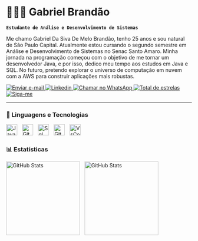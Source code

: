 # 👨🏾‍💻 Gabriel Brandão

**`Estudante de Análise e Desenvolvimento de Sistemas`**

Me chamo Gabriel Da Siva De Melo Brandão, tenho 25 anos e sou natural de São Paulo Capital. Atualmente estou cursando o segundo semestre em Análise e Desenvolvimento de Sistemas no Senac Santo Amaro. Minha jornada na programação começou com o objetivo de me tornar um desenvolvedor Java, e por isso, dedico meu tempo aos estudos em Java e SQL. No futuro, pretendo explorar o universo de computação em nuvem com a AWS para construir aplicações mais robustas.

<p align="left">
  <a href="https://mail.google.com/mail/?view=cm&to=gabrielmello0255@gmail.com" target="_blank">
    <img 
        alt="Enviar e-mail" 
        title="Entre em contato por e-mail" 
        src="https://custom-icon-badges.demolab.com/badge/E--mail-ffffff?style=for-the-badge&logo=gmail&logoColor=white&labelColor=CE4630&color=CE4630"
    />
</a>
    <a href="https://www.linkedin.com/in/gabriel-brandao-dev/">
    <img 
        alt="Linkedin" 
        title="Perfil do Linkedin" 
        src="https://custom-icon-badges.demolab.com/badge/Conectar-1155ba?style=for-the-badge&logo=IN&logoColor=white"
    />
</a>
   <a href="https://wa.me/5511961776155" target="_blank">
    <img 
        alt="Chamar no WhatsApp" 
        title="Enviar mensagem no WhatsApp" 
        src="https://custom-icon-badges.demolab.com/badge/WhatsApp-ffffff?style=for-the-badge&logo=whatsapp&logoColor=white&labelColor=008000&color=008000"
    />
</a>
<a href="https:///github.com/GabrielMello2025?tab=repositories&sort=stargazers">
        <img 
            alt="Total de estrelas" 
            title="Total de estrelas GitHub" 
            src="https://custom-icon-badges.demolab.com/github/stars/GabrielMello2025?color=55960c&style=for-the-badge&labelColor=488207&logo=star&label=estrelas"
        />
    </a>
    <a href="https://github.com/GabrielMello2025">
        <img 
            alt="Siga-me" 
            title="Meu GitHu" 
            src="https://custom-icon-badges.demolab.com/github/followers/GabrielMello2025?color=236ad3&labelColor=1155ba&style=for-the-badge&logo=github&label=Siga-me&logoColor=white"
        />
    </a>
</p>

---

### 🤖 Linguagens e Tecnologias

<img 
    align="left" 
    alt="Java"
    title="Java" 
    width="30px" 
    style="padding-right: 10px;" 
    src="https://cdn.jsdelivr.net/gh/devicons/devicon@latest/icons/java/java-original-wordmark.svg" 
 />
<img 
    align="left" 
    alt="Git" 
    title="Git"
    width="30px" 
    style="padding-right: 10px;" 
    src="https://cdn.jsdelivr.net/gh/devicons/devicon@latest/icons/git/git-original.svg" 
/>
<img 
    align="left" 
    alt="Sql" 
    title="Sql"
    width="30px" 
    style="padding-right: 10px;" 
    src="https://cdn.jsdelivr.net/gh/devicons/devicon@latest/icons/mysql/mysql-original-wordmark.svg" 
/>
<img 
    align="left" 
    alt="GitHub" 
    title="GitHub"
    width="30px" 
    style="padding-right: 10px;" 
    src="https://cdn.jsdelivr.net/gh/devicons/devicon@latest/icons/github/github-original-wordmark.svg" 
/>
<img 
    align="left" 
    alt="VsCode" 
    title="VsCode"
    width="30px" 
    style="padding-right: 10px;" 
    src="https://cdn.jsdelivr.net/gh/devicons/devicon@latest/icons/vscode/vscode-original-wordmark.svg" 
/>

<br/>
<br/>

### 📊 Estatísticas

<p>
  <img 
    align="left" 
    alt="GitHub Stats" 
    height="200" 
    style="padding-right: 10px;" 
    src="https://github-readme-stats.vercel.app/api?username=GabrielMello2025&show_icons=true&theme=github_dark&include_all_commits=true&locale=pt-br" 
  />

<img 
      align="left" 
      alt="GitHub Stats" 
      height="200" 
      src="https://github-readme-stats.vercel.app/api/top-langs/?username=GabrielMello2025&theme=github_dark&layout=compact&custom_title=Tecnologias&langs_count=9" 
  />

</p>
